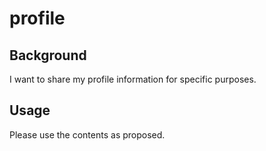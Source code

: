 # profile

## Background
I want to share my profile information for specific purposes.

## Usage
Please use the contents as proposed.
